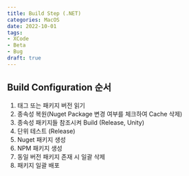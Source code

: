 ```yaml
---
title: Build Step (.NET)
categories: MacOS
date: 2022-10-01
tags:
- XCode
- Beta
- Bug
draft: true
---
```


## Build Configuration 순서

1. 태그 또는 패키지 버전 읽기
2. 종속성 복원(Nuget Package 변경 여부를 체크하여 Cache 삭제)
3. 종속성 패키지들 참조시켜 Build (Release, Unity)
4. 단위 테스트 (Release)
5. Nuget 패키지 생성
6. NPM 패키지 생성
7. 동일 버전 패키지 존재 시 일괄 삭제
8. 패키지 일괄 배포
